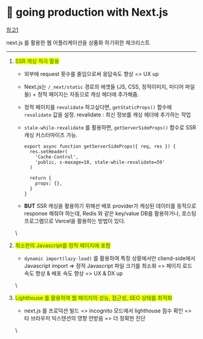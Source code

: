 # 🚀 going production with Next.js

[참고1](https://nextjs.org/docs/going-to-production)

next.js 를 활용한 웹 어플리케이션을 상품화 하기위한 체크리스트

***

1. <mark style="color:green;">SSR 캐싱 적극 활용</mark>

   * 외부에 request 횟수를 줄임으로써 응답속도 향상 => UX up

   * Next.js는 `/_next/static` 경로의 에셋들 (JS, CSS, 정적이미지, 미디어 파일들)  + 정적 페이지는 
     자동으로 캐싱 헤더에 추가해줌.

   * 정적 페이지를 `revalidate` 하고싶다면, `getStaticProps()` 함수에 `revalidate` 값을 설정.
     revalidate : 최신 정보를 캐싱 헤더에 추가하는 작업

   * `stale-while-revalidate` 를 활용하면, `getServerSideProps()` 함수로 SSR 캐싱 커스터마이즈 가능.

     ```react
     export async function getServerSideProps({ req, res }) {
       res.setHeader(
         'Cache-Control',
         'public, s-maxage=10, stale-while-revalidate=59'
       )
     
       return {
         props: {},
       }
     }
     ```

   * **BUT**
     SSR 캐싱을 활용하기 위해선 배포 provider가 캐싱된 데이터를 동적으로 response 해줘야 하는데,
     Redis 와 같은 key/value DB를 활용하거나, 호스팅 프로그램으로 Vercel을 활용하는 방법이 있다.

   \

2. <mark style="color:green;">최소한의 Javascript를 정적 페이지에 포함</mark>

   * `dynamic import(lazy-load)` 를 활용하여 특정 상황에서만 cliend-side에서 Javascript import => 
     정적 Javascript 파일 크기를 최소화 => 페이지 로드 속도 향상 & 배포 속도 향상 => UX & DX up

   \

3. <mark style="color:green;">Lighthouse 를 활용하여 웹 페이지의 성능, 접근성, SEO 상태를 최적화</mark>

   * next.js 를 프로덕션 빌드 => incognito 모드에서 lighthouse 점수 확인 => 타 브라우저 익스텐션의 영향 안받음 => 더 정확한 진단

   \